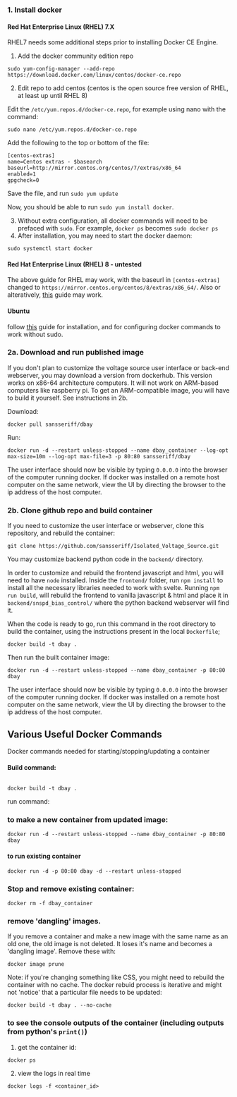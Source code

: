 
### 1. Install docker
#### Red Hat Enterprise Linux (RHEL) 7.X

RHEL7 needs some additional steps prior to installing Docker CE Engine.
1. Add the docker community edition repo
```shell
sudo yum-config-manager --add-repo https://download.docker.com/linux/centos/docker-ce.repo
```

2. Edit repo to add centos (centos is the open source free version of RHEL, at least up until RHEL 8)

Edit the `/etc/yum.repos.d/docker-ce.repo`, for example using nano with the command:

```shell
sudo nano /etc/yum.repos.d/docker-ce.repo
```

Add the following to the top or bottom of the file:

```
[centos-extras]
name=Centos extras - $basearch
baseurl=http://mirror.centos.org/centos/7/extras/x86_64
enabled=1
gpgcheck=0

```
Save the file, and run `sudo yum update`

Now, you should be able to run `sudo yum install docker`.

3. Without extra configuration, all docker commands will need to be prefaced with `sudo`. For example, `docker ps` becomes `sudo docker ps`
4. After installation, you may need to start the docker daemon:

```shell
sudo systemctl start docker
```
#### Red Hat Enterprise Linux (RHEL) 8 - untested

The above guide for RHEL may work, with the baseurl in `[centos-extras]` changed to `https://mirror.centos.org/centos/8/extras/x86_64/`. Also or alteratively, [this](https://docs.docker.com/engine/install/centos/) guide may work.

#### Ubuntu
follow [this](https://www.digitalocean.com/community/tutorials/how-to-install-and-use-docker-on-ubuntu-20-04) guide for installation, and for configuring docker commands to work without sudo.

### 2a. Download and run published image

If you don't plan to customize the voltage source user interface or back-end webserver, you may download a version from dockerhub. This version works on x86-64 architecture computers. It will not work on ARM-based computers like raspberry pi. To get an ARM-compatible image, you will have to build it yourself. See instructions in 2b.

Download:

```shell
docker pull sansseriff/dbay
```

Run:

```shell
docker run -d --restart unless-stopped --name dbay_container --log-opt max-size=10m --log-opt max-file=3 -p 80:80 sansseriff/dbay
```
  
The user interface should now be visible by typing `0.0.0.0` into the browser of the computer running docker. If docker was installed on a remote host computer on the same network, view the UI by directing the browser to the ip address of the host computer.

### 2b. Clone github repo and build container

If you need to customize the user interface or webserver, clone this repository, and rebuild the container:

```
git clone https://github.com/sansseriff/Isolated_Voltage_Source.git
```

You may customize backend python code in the `backend/` directory.

In order to customize and rebuild the frontend javascript and html, you will need to have `node` installed. Inside the `frontend/` folder, run `npm install` to install all the necessary libraries needed to work with svelte. Running `npm run build`, will rebuild the frontend to vanilla javascript & html and place it in `backend/snspd_bias_control/` where the python backend webserver will find it.

When the code is ready to go, run this command in the root directory to build the container, using the instructions present in the local `Dockerfile`;

```
docker build -t dbay .
```

Then run the built container image:

```
docker run -d --restart unless-stopped --name dbay_container -p 80:80 dbay
```

The user interface should now be visible by typing `0.0.0.0` into the browser of the computer running docker. If docker was installed on a remote host computer on the same network, view the UI by directing the browser to the ip address of the host computer.

## Various Useful Docker Commands

Docker commands needed for starting/stopping/updating a container

#### Build command:

```shell

docker build -t dbay .

```

run command:
### to make a new container from updated image:

```shell
docker run -d --restart unless-stopped --name dbay_container -p 80:80 dbay
```

#### to run existing container

```shell
docker run -d -p 80:80 dbay -d --restart unless-stopped
```
### Stop and remove existing container:

```shell
docker rm -f dbay_container
```
### remove 'dangling' images.

If you remove a container and make a new image with the same name as an old one, the old image is not deleted. It loses it's name and becomes a 'dangling image'. Remove these with:


```
docker image prune
```

Note: if you're changing something like CSS, you might need to rebuild the container with no cache. The docker rebuid process is iterative and might not 'notice' that a particular file needs to be updated:

```console
docker build -t dbay . --no-cache
```
### to see the console outputs of the container (including outputs from python's `print()`)

1. get the container id:

```console
docker ps
```

2. view the logs in real time

```console
docker logs -f <container_id>
```